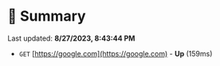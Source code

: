 # 📖 Summary
Last updated: **8/27/2023, 8:43:44 PM**

- `GET` [https://google.com](https://google.com) - **Up** (159ms)
